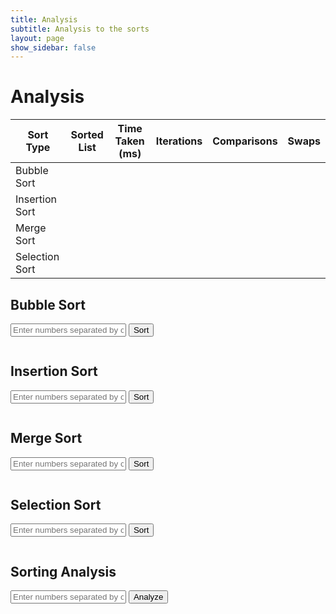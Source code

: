 ```yaml
---
title: Analysis
subtitle: Analysis to the sorts
layout: page
show_sidebar: false
---
```


# Analysis

<table>
    <thead>
        <tr>
            <th>Sort Type</th>
            <th>Sorted List</th>
            <th>Time Taken (ms)</th>
            <th>Iterations</th>
            <th>Comparisons</th>
            <th>Swaps</th>
        </tr>
    </thead>
    <tbody>
        <tr id="bubbleRow">
            <td>Bubble Sort</td>
            <td id="bubbleList"></td>
            <td id="bubbleTime"></td>
            <td id="bubbleIterations"></td>
            <td id="bubbleComparisons"></td>
            <td id="bubbleSwaps"></td>
        </tr>
        <tr id="insertionRow">
            <td>Insertion Sort</td>
            <td id="insertionList"></td>
            <td id="insertionTime"></td>
            <td id="insertionIterations"></td>
            <td id="insertionComparisons"></td>
            <td id="insertionSwaps"></td>
        </tr>
        <tr id="mergeRow">
            <td>Merge Sort</td>
            <td id="mergeList"></td>
            <td id="mergeTime"></td>
            <td id="mergeIterations"></td>
            <td id="mergeComparisons"></td>
            <td id="mergeSwaps"></td>
        </tr>
        <tr id="selectionRow">
            <td>Selection Sort</td>
            <td id="selectionList"></td>
            <td id="selectionTime"></td>
            <td id="selectionIterations"></td>
            <td id="selectionComparisons"></td>
            <td id="selectionSwaps"></td>
        </tr>
    </tbody>
</table>

<script>
    function sendSortRequest(sortType) {
        var data = document.getElementById(sortType + 'Input').value;
        var requestData = data.split(',').map(Number);

        fetch('https://ww3.stu.nighthawkcodingsociety.com/api/sorting/' + sortType, {
            method: 'POST',
            body: JSON.stringify(requestData),
            headers: {
                'Content-Type': 'application/json',
            },
        })
        .then(response => response.json())
        .then(data => {
            // Update the table with the results
            document.getElementById(sortType + 'List').textContent = data.sortedList.join(', ');
            document.getElementById(sortType + 'Time').textContent = data.timeTakenMs;
            document.getElementById(sortType + 'Iterations').textContent = data.iterations;
            document.getElementById(sortType + 'Comparisons').textContent = data.comparisons;
            document.getElementById(sortType + 'Swaps').textContent = data.swaps;
        })
        .catch((error) => {
            console.error('Error:', error);
        });
    }
</script>

## Bubble Sort

<input type="text" id="bubbleInput" placeholder="Enter numbers separated by commas" />
<button onclick="sendSortRequest('bubble')">Sort</button>
<pre id="bubbleResult"></pre>

## Insertion Sort

<input type="text" id="insertionInput" placeholder="Enter numbers separated by commas" />
<button onclick="sendSortRequest('insertion')">Sort</button>
<pre id="insertionResult"></pre>

## Merge Sort

<input type="text" id="mergeInput" placeholder="Enter numbers separated by commas" />
<button onclick="sendSortRequest('merge')">Sort</button>
<pre id="mergeResult"></pre>

## Selection Sort

<input type="text" id="selectionInput" placeholder="Enter numbers separated by commas" />
<button onclick="sendSortRequest('selection')">Sort</button>
<pre id="selectionResult"></pre>

## Sorting Analysis

<input type="text" id="analysisInput" placeholder="Enter numbers separated by commas for analysis" />
<button onclick="analyzeSorts()">Analyze</button>
<pre id="analysisResult"></pre>
